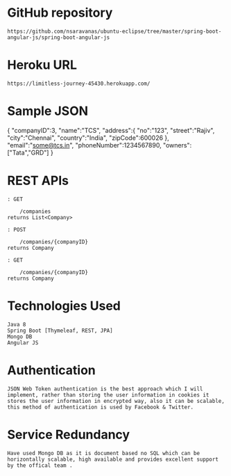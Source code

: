 GitHub repository
================
	https://github.com/nsaravanas/ubuntu-eclipse/tree/master/spring-boot-angular-js/spring-boot-angular-js
	
Heroku URL
==========
	https://limitless-journey-45430.herokuapp.com/	
	
Sample JSON
===========

{
	"companyID":3,
	"name":"TCS",
	"address":{
		"no":"123",
		"street":"Rajiv",
		"city":"Chennai",
		"country":"India",
		"zipCode":600026
	},
	"email":"some@tcs.in",
	"phoneNumber":1234567890,
	"owners":["Tata","GRD"]
}

REST APIs
=========
	
	: GET
	
		/companies
	returns List<Company>
	
	: POST
	
		/companies/{companyID}
	returns Company
	
	: GET
	
		/companies/{companyID}
	returns Company

Technologies Used
=================

	Java 8
	Spring Boot [Thymeleaf, REST, JPA]
	Mongo DB
	Angular JS
	
Authentication
==============

	JSON Web Token authentication is the best approach which I will implement, rather than storing the user information in cookies it stores the user information in encrypted way, also it can be scalable, this method of authentication is used by Facebook & Twitter.
	
Service Redundancy
==================
	Have used Mongo DB as it is document based no SQL which can be horizontally scalable, high available and provides excellent support by the offical team .